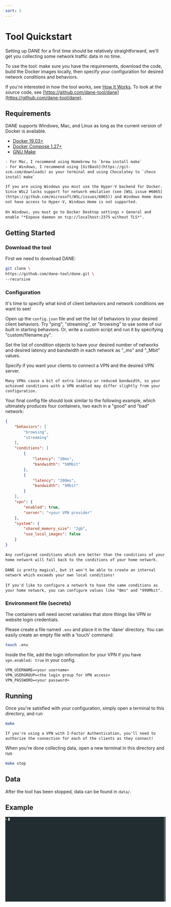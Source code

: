 ```yaml
---
sort: 1
---
```


# Tool Quickstart

Setting up DANE for a first time should be relatively straightforward, we'll get you collecting some network traffic data in no time.

To use the tool: make sure you have the requirements, download the code, build the Docker images locally, then specify your configuration for desired network conditions and behaviors.

If you're interested in how the tool works, see [How It Works](approach.md). To look at the source code, see [https://github.com/dane-tool/dane](https://github.com/dane-tool/dane).

## Requirements

DANE supports Windows, Mac, and Linux as long as the current version of Docker is available.

- [Docker 19.03+](https://docs.docker.com/get-docker/)
- [Docker Compose 1.27+](https://docs.docker.com/compose/install/)
- [GNU Make](https://www.gnu.org/software/make/)

```tip
- For Mac, I recommend using Homebrew to `brew install make`
- For Windows, I recommend using [GitBash](https://git-scm.com/downloads) as your terminal and using Chocolatey to `choco install make`
```
```note
If you are using Windows you must use the Hyper-V backend for Docker. Since WSL2 lacks support for network emulation (see [WSL issue #6065](https://github.com/microsoft/WSL/issues/6065)) and Windows Home does not have access to Hyper-V, Windows Home is not supported.

On Windows, you must go to Docker Desktop settings > General and enable "*Expose daemon on tcp://localhost:2375 without TLS*".
```

## Getting Started

### Download the tool

First we need to download DANE:
```bash
git clone \
https://github.com/dane-tool/dane.git \
--recursive
```

### Configuration

It's time to specify what kind of client behaviors and network conditions we want to see!

Open up the `config.json` file and set the list of behaviors to your desired client behaviors. Try "ping", "streaming", or "browsing" to use some of our built in starting behaviors. Or, write a custom script and run it by specifying "custom/filename.py".

Set the list of condition objects to have your desired number of networks and desired latency and bandwidth in each network as "_ms" and "_Mbit" values.

Specify if you want your clients to connect a VPN and the desired VPN server.

```note
Many VPNs cause a bit of extra latency or reduced bandwidth, so your achieved conditions with a VPN enabled may differ slightly from your configuration.
```

Your final config file should look similar to the following example, which ultimately produces four containers, two each in a "good" and "bad" network:
```json
{
    "behaviors": [
        "browsing",
        "streaming"
    ],
    "conditions": [
        {
            "latency": "20ms",
            "bandwidth": "50Mbit"
        },
        {
            "latency": "200ms",
            "bandwidth": "5Mbit"
        }
    ],
    "vpn": {
        "enabled": true,
        "server": "<your VPN provider"
    },
    "system": {
        "shared_memory_size": "2gb",
        "use_local_images": false
    }
}
```

```tip
Any configured conditions which are better than the conditions of your home network will fall back to the conditions of your home network.

DANE is pretty magical, but it won't be able to create an internal network which exceeds your own local conditions!

If you'd like to configure a network to have the same conditions as your home network, you can configure values like "0ms" and "999Mbit". 
```

### Environment file (secrets)

The containers will need secret variables that store things like VPN or website login credentials.

Please create a file named `.env` and place it in the 'dane' directory. You can easily create an empty file with a 'touch' command:
```bash
touch .env
```

Inside the file, add the login information for your VPN if you have `vpn.enabled: true` in your config.

```
VPN_USERNAME=<your username>
VPN_USERGROUP=<the login group for VPN access>
VPN_PASSWORD=<your password>
```

## Running

Once you're satisfied with your configuration, simply open a terminal to this directory, and run

```bash
make
```

```note
If you're using a VPN with 2-Factor Authentication, you'll need to authorize the connection for each of the clients as they connect!
```

When you're done collecting data, open a new terminal in this directory and run

```bash
make stop
```

## Data

After the tool has been stopped, data can be found in `data/`.

## Example

![](../media/demo.gif)
